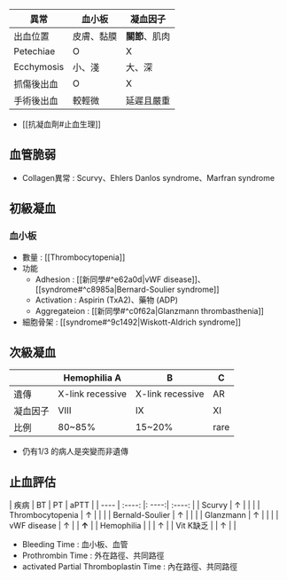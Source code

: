 | 異常        | 血小板     | 凝血因子   |
|------------|------------|------------|
| 出血位置   | 皮膚、黏膜 | **關節**、肌肉 |
| Petechiae  | O          | X          |
| Ecchymosis | 小、淺     | 大、深     |
| 抓傷後出血 | O          | X          |
| 手術後出血 | 較輕微     | 延遲且嚴重 |
- [[抗凝血劑#止血生理]]
## 血管脆弱
- Collagen異常 : Scurvy、Ehlers Danlos syndrome、Marfran syndrome
## 初級凝血
### 血小板
- 數量 : [[Thrombocytopenia]]
- 功能
	- Adhesion : [[新同學#^e62a0d|vWF disease]]、[[syndrome#^c8985a|Bernard-Soulier syndrome]]
	- Activation : Aspirin (TxA2)、藥物 (ADP)
	- Aggregateion : [[新同學#^c0f62a|Glanzmann thrombasthenia]]
- 細胞骨架 : [[syndrome#^9c1492|Wiskott-Aldrich syndrome]]
## 次級凝血
|          | Hemophilia A     |  B              |     C  |
|----------|------------------|------------------|--------|
| 遺傳     | X-link recessive | X-link recessive | AR     |
| 凝血因子 | VIII             | IX               | XI      |
| 比例     | 80~85%           | 15~20%           | rare   |
- 仍有1/3 的病人是突變而非遺傳
## 止血評估

| 疾病 | BT | PT | aPTT |
| ---- | :----: |: ----:| :----: |
| Scurvy | &uarr; |  |  |
| Thrombocytopenia | &uarr; |  |  |
| Bernald-Soulier | &uarr; |  |  |
| Glanzmann | &uarr; |  |  |
| vWF disease | &uarr; |  | **&uarr;** |
| Hemophilia |  |  | &uarr; |
| Vit K缺乏 |  | &uarr; |  |
- Bleeding Time : 血小板、血管
- Prothrombin Time : 外在路徑、共同路徑
- activated Partial Thromboplastin Time : 內在路徑、共同路徑